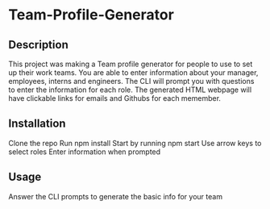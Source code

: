 # Team-Profile-Generator

## Description

This project was making a Team profile generator for people to use to set up their work teams. You are able to enter information about your manager, employees, interns and engineers. The CLI will prompt you with questions to enter the information for each role. The generated HTML webpage will have clickable links for emails and Githubs for each memember.

## Installation

Clone the repo
Run npm install
Start by running npm start
Use arrow keys to select roles
Enter information when prompted

## Usage
Answer the CLI prompts to generate the basic info for your team
